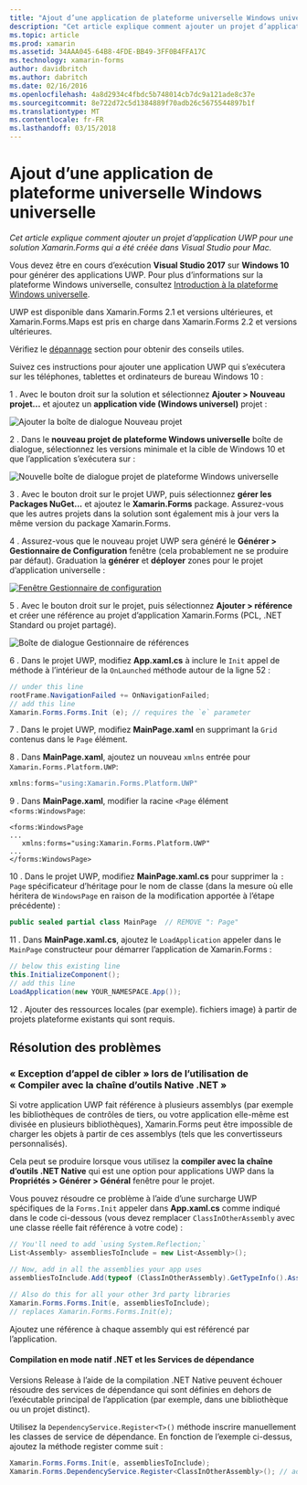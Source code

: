 ```yaml
---
title: "Ajout d’une application de plateforme universelle Windows universelle"
description: "Cet article explique comment ajouter un projet d’application UWP pour une solution Xamarin.Forms qui a été créée dans Visual Studio pour Mac."
ms.topic: article
ms.prod: xamarin
ms.assetid: 34AAA045-64B8-4FDE-BB49-3FF0B4FFA17C
ms.technology: xamarin-forms
author: davidbritch
ms.author: dabritch
ms.date: 02/16/2016
ms.openlocfilehash: 4a8d2934c4fbdc5b748014cb7dc9a121ade8c37e
ms.sourcegitcommit: 8e722d72c5d1384889f70adb26c5675544897b1f
ms.translationtype: MT
ms.contentlocale: fr-FR
ms.lasthandoff: 03/15/2018
---
```

# <a name="adding-a-universal-windows-platform-uwp-app"></a>Ajout d’une application de plateforme universelle Windows universelle

_Cet article explique comment ajouter un projet d’application UWP pour une solution Xamarin.Forms qui a été créée dans Visual Studio pour Mac._

Vous devez être en cours d’exécution **Visual Studio 2017** sur **Windows 10** pour générer des applications UWP. Pour plus d’informations sur la plateforme Windows universelle, consultez [Introduction à la plateforme Windows universelle](/windows/uwp/get-started/universal-application-platform-guide/).

UWP est disponible dans Xamarin.Forms 2.1 et versions ultérieures, et Xamarin.Forms.Maps est pris en charge dans Xamarin.Forms 2.2 et versions ultérieures.

Vérifiez le <a href="#troubleshooting">dépannage</a> section pour obtenir des conseils utiles.

Suivez ces instructions pour ajouter une application UWP qui s’exécutera sur les téléphones, tablettes et ordinateurs de bureau Windows 10 :

 1 . Avec le bouton droit sur la solution et sélectionnez **Ajouter > Nouveau projet...**  et ajoutez un **application vide (Windows universel)** projet :

  ![](universal-images/add-wu.png "Ajouter la boîte de dialogue Nouveau projet")

 2 . Dans le **nouveau projet de plateforme Windows universelle** boîte de dialogue, sélectionnez les versions minimale et la cible de Windows 10 et que l’application s’exécutera sur :

  ![](universal-images/target-version.png "Nouvelle boîte de dialogue projet de plateforme Windows universelle")

 3 . Avec le bouton droit sur le projet UWP, puis sélectionnez **gérer les Packages NuGet...**  et ajoutez le **Xamarin.Forms** package. Assurez-vous que les autres projets dans la solution sont également mis à jour vers la même version du package Xamarin.Forms.

 4 . Assurez-vous que le nouveau projet UWP sera généré le **Générer > Gestionnaire de Configuration** fenêtre (cela probablement ne se produire par défaut). Graduation la **générer** et **déployer** zones pour le projet d’application universelle :

  [![](universal-images/configuration-sml.png "Fenêtre Gestionnaire de configuration")](universal-images/configuration.png#lightbox "fenêtre du Gestionnaire de Configuration")

 5 . Avec le bouton droit sur le projet, puis sélectionnez **Ajouter > référence** et créer une référence au projet d’application Xamarin.Forms (PCL, .NET Standard ou projet partagé).

  ![](universal-images/addref-sml.png "Boîte de dialogue Gestionnaire de références")

 6 . Dans le projet UWP, modifiez **App.xaml.cs** à inclure le `Init` appel de méthode à l’intérieur de la `OnLaunched` méthode autour de la ligne 52 :

```csharp
// under this line
rootFrame.NavigationFailed += OnNavigationFailed;
// add this line
Xamarin.Forms.Forms.Init (e); // requires the `e` parameter
```

 7 . Dans le projet UWP, modifiez **MainPage.xaml** en supprimant la `Grid` contenus dans le `Page` élément.

 8 . Dans **MainPage.xaml**, ajoutez un nouveau `xmlns` entrée pour `Xamarin.Forms.Platform.UWP`:

```csharp
xmlns:forms="using:Xamarin.Forms.Platform.UWP"
```

 9 . Dans **MainPage.xaml**, modifier la racine `<Page` élément `<forms:WindowsPage`:

```xaml
<forms:WindowsPage
...
   xmlns:forms="using:Xamarin.Forms.Platform.UWP"
...
</forms:WindowsPage>
```

 10 . Dans le projet UWP, modifiez **MainPage.xaml.cs** pour supprimer la `: Page` spécificateur d’héritage pour le nom de classe (dans la mesure où elle héritera de `WindowsPage` en raison de la modification apportée à l’étape précédente) :

```csharp
public sealed partial class MainPage  // REMOVE ": Page"
```

 11 . Dans **MainPage.xaml.cs**, ajoutez le `LoadApplication` appeler dans le `MainPage` constructeur pour démarrer l’application de Xamarin.Forms :

```csharp
// below this existing line
this.InitializeComponent();
// add this line
LoadApplication(new YOUR_NAMESPACE.App());
```

<!--
11 . Double-click **Package.appxmanifest** to set these capabilities
  that are often required:

  Capabilities set:

  * Internet (Client)
  * Location
-->

12 . Ajouter des ressources locales (par exemple). fichiers image) à partir de projets plateforme existants qui sont requis.

<a name="troubleshooting" />

## <a name="troubleshooting"></a>Résolution des problèmes

<a name="target-invocation-exception" />

### <a name="target-invocation-exception-when-using-compile-with-net-native-tool-chain"></a>« Exception d’appel de cibler » lors de l’utilisation de « Compiler avec la chaîne d’outils Native .NET »

Si votre application UWP fait référence à plusieurs assemblys (par exemple les bibliothèques de contrôles de tiers, ou votre application elle-même est divisée en plusieurs bibliothèques), Xamarin.Forms peut être impossible de charger les objets à partir de ces assemblys (tels que les convertisseurs personnalisés).

Cela peut se produire lorsque vous utilisez la **compiler avec la chaîne d’outils .NET Native** qui est une option pour applications UWP dans la **Propriétés > Générer > Général** fenêtre pour le projet.

Vous pouvez résoudre ce problème à l’aide d’une surcharge UWP spécifiques de la `Forms.Init` appeler dans **App.xaml.cs** comme indiqué dans le code ci-dessous (vous devez remplacer `ClassInOtherAssembly` avec une classe réelle fait référence à votre code) :

```csharp
// You'll need to add `using System.Reflection;`
List<Assembly> assembliesToInclude = new List<Assembly>();

// Now, add in all the assemblies your app uses
assembliesToInclude.Add(typeof (ClassInOtherAssembly).GetTypeInfo().Assembly);

// Also do this for all your other 3rd party libraries
Xamarin.Forms.Forms.Init(e, assembliesToInclude);
// replaces Xamarin.Forms.Forms.Init(e);
```

Ajoutez une référence à chaque assembly qui est référencé par l’application.

#### <a name="dependency-services-and-net-native-compilation"></a>Compilation en mode natif .NET et les Services de dépendance

Versions Release à l’aide de la compilation .NET Native peuvent échouer résoudre des services de dépendance qui sont définies en dehors de l’exécutable principal de l’application (par exemple, dans une bibliothèque ou un projet distinct).

Utilisez la `DependencyService.Register<T>()` méthode inscrire manuellement les classes de service de dépendance. En fonction de l’exemple ci-dessus, ajoutez la méthode register comme suit :

```csharp
Xamarin.Forms.Forms.Init(e, assembliesToInclude);
Xamarin.Forms.DependencyService.Register<ClassInOtherAssembly>(); // add this
```
